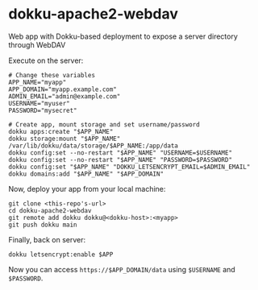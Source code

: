 # dokku-apache2-webdav

Web app with Dokku-based deployment to expose a server directory through WebDAV

Execute on the server:

```shell
# Change these variables
APP_NAME="myapp"
APP_DOMAIN="myapp.example.com"
ADMIN_EMAIL="admin@example.com"
USERNAME="myuser"
PASSWORD="mysecret"

# Create app, mount storage and set username/password
dokku apps:create "$APP_NAME"
dokku storage:mount "$APP_NAME" /var/lib/dokku/data/storage/$APP_NAME:/app/data
dokku config:set --no-restart "$APP_NAME" "USERNAME=$USERNAME"
dokku config:set --no-restart "$APP_NAME" "PASSWORD=$PASSWORD"
dokku config:set "$APP_NAME" "DOKKU_LETSENCRYPT_EMAIL=$ADMIN_EMAIL"
dokku domains:add "$APP_NAME" "$APP_DOMAIN"
```

Now, deploy your app from your local machine:

```shell
git clone <this-repo's-url>
cd dokku-apache2-webdav
git remote add dokku dokku@<dokku-host>:<myapp>
git push dokku main
```

Finally, back on server:

```shell
dokku letsencrypt:enable $APP
```

Now you can access `https://$APP_DOMAIN/data` using `$USERNAME` and
`$PASSWORD`.
